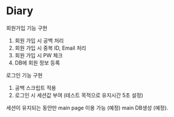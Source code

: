 # Diary
회원가입 기능 구현
1. 회원 가입 시 공백 처리
2. 회원 가입 시 중복 ID, Email 처리
3. 회원 가입 시 PW 체크
4. DB에 회원 정보 등록

로그인 기능 구현
1. 공백 스크립트 적용
2. 로그인 시 세션값 부여 (테스트 목적으로 유지시간 5초 설정)

세션이 유지되는 동안만 main page 이용 가능 (예정)
main DB생성 (예정).